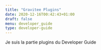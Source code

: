 ```yaml
---
title: "Gravitee Plugins"
date: 2020-12-16T00:42:43+01:00
draft: false
menu: developer_guide
type: developer-guide
---
```


Je suis la partie plugins du Developer Guide
